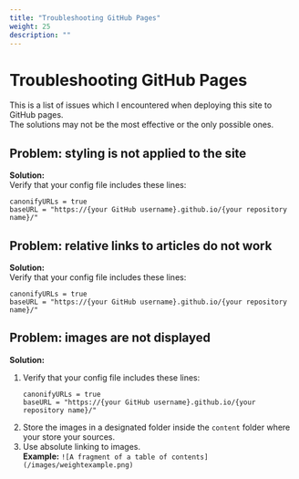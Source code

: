 ```yaml
---
title: "Troubleshooting GitHub Pages"
weight: 25
description: ""
---
```

# Troubleshooting GitHub Pages

This is a list of issues which I encountered when deploying this site to GitHub pages.  
The solutions may not be the most effective or the only possible ones.  


## Problem: styling is not applied to the site
**Solution:**  
Verify that your config file includes these lines:  
```
canonifyURLs = true
baseURL = "https://{your GitHub username}.github.io/{your repository name}/"
```

## Problem: relative links to articles do not work
**Solution:**  
Verify that your config file includes these lines:  
```
canonifyURLs = true
baseURL = "https://{your GitHub username}.github.io/{your repository name}/"
```

## Problem: images are not displayed
**Solution:** 
1. Verify that your config file includes these lines:  
   ```
   canonifyURLs = true
   baseURL = "https://{your GitHub username}.github.io/{your repository name}/"
   ```
1. Store the images in a designated folder inside the `content` folder where your store your sources.
2. Use absolute linking to images.  
**Example:** `![A fragment of a table of contents](/images/weightexample.png)  `